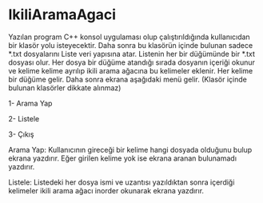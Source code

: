 # IkiliAramaAgaci

Yazılan program C++ konsol uygulaması olup çalıştırıldığında kullanıcıdan bir klasör yolu isteyecektir. Daha sonra bu klasörün içinde bulunan sadece *.txt dosyalarını Liste veri yapısına atar. Listenin her bir düğümünde bir *.txt dosyası olur. Her dosya bir düğüme atandığı sırada dosyanın içeriği okunur ve kelime kelime ayrılıp ikili arama ağacına bu kelimeler eklenir. Her kelime bir düğüme gelir. Daha sonra ekrana aşağıdaki menü gelir. (Klasör içinde bulunan klasörler dikkate alınmaz)

1- Arama Yap

2- Listele

3- Çıkış

Arama Yap:
Kullanıcının gireceği bir kelime hangi dosyada olduğunu bulup ekrana yazdırır. Eğer girilen kelime yok ise ekrana aranan bulunamadı yazdırır.

Listele:
Listedeki her dosya ismi ve uzantısı yazıldıktan sonra içerdiği kelimeler ikili arama ağacı inorder okunarak ekrana yazdırır.

